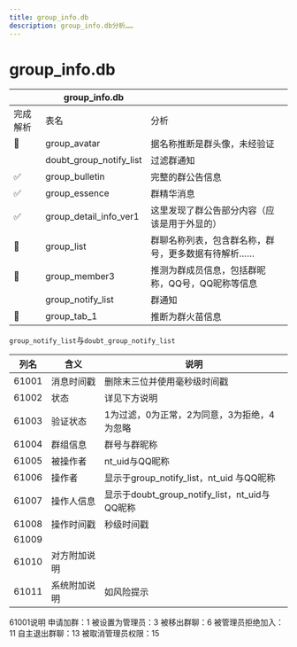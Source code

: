 ```yaml
---
title: group_info.db
description: group_info.db分析……
---
```


# group_info.db
|          | group_info.db           |                                                    |
| -------- | ----------------------- | -------------------------------------------------- |
| 完成解析 | 表名                    | 分析                                               |
| 🤔        | group_avatar            | 据名称推断是群头像，未经验证                       |
|          | doubt_group_notify_list | 过滤群通知                                         |
| ✅        | group_bulletin          | 完整的群公告信息                                   |
| ✅        | group_essence           | 群精华消息                                         |
| ✅        | group_detail_info_ver1  | 这里发现了群公告部分内容（应该是用于外显的）       |
| 🤔        | group_list              | 群聊名称列表，包含群名称，群号，更多数据有待解析…… |
| 🤔        | group_member3           | 推测为群成员信息，包括群昵称，QQ号，QQ昵称等信息   |
|          | group_notify_list       | 群通知                                             |
| 🤔        | group_tab_1             | 推断为群火苗信息                                   |

`group_notify_list`与`doubt_group_notify_list`

| 列名  | 含义         | 说明                                          |
| ----- | ------------ | --------------------------------------------- |
| 61001 | 消息时间戳   | 删除末三位并使用毫秒级时间戳                  |
| 61002 | 状态         | 详见下方说明                                  |
| 61003 | 验证状态     | 1为过滤，0为正常，2为同意，3为拒绝，4为忽略   |
| 61004 | 群组信息     | 群号与群昵称                                  |
| 61005 | 被操作者     | nt_uid与QQ昵称                                |
| 61006 | 操作者       | 显示于group_notify_list，nt_uid 与QQ昵称      |
| 61007 | 操作人信息   | 显示于doubt_group_notify_list，nt_uid与QQ昵称 |
| 61008 | 操作时间戳   | 秒级时间戳                                    |
| 61009 |              |                                               |
| 61010 | 对方附加说明 |                                               |
| 61011 | 系统附加说明 | 如风险提示                                    |

61001说明
申请加群：1
被设置为管理员：3
被移出群聊：6
被管理员拒绝加入：11
自主退出群聊：13
被取消管理员权限：15
